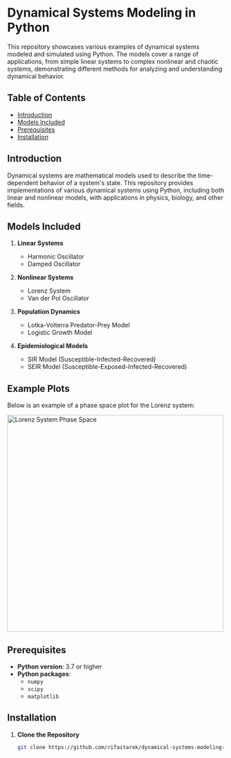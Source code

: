 # Dynamical Systems Modeling in Python

This repository showcases various examples of dynamical systems modeled and simulated using Python. The models cover a range of applications, from simple linear systems to complex nonlinear and chaotic systems, demonstrating different methods for analyzing and understanding dynamical behavior.

## Table of Contents
- [Introduction](#introduction)
- [Models Included](#models-included)
- [Prerequisites](#prerequisites)
- [Installation](#installation)


## Introduction

Dynamical systems are mathematical models used to describe the time-dependent behavior of a system's state. This repository provides implementations of various dynamical systems using Python, including both linear and nonlinear models, with applications in physics, biology, and other fields.

## Models Included

1. **Linear Systems**
   - Harmonic Oscillator
   - Damped Oscillator

2. **Nonlinear Systems**
   - Lorenz System
   - Van der Pol Oscillator

3. **Population Dynamics**
   - Lotka-Volterra Predator-Prey Model
   - Logistic Growth Model

4. **Epidemiological Models**
   - SIR Model (Susceptible-Infected-Recovered)
   - SEIR Model (Susceptible-Exposed-Infected-Recovered)


## Example Plots

Below is an example of a phase space plot for the Lorenz system:

<img src="Figure 1.2 .png" alt="Lorenz System Phase Space" width="500"/>



## Prerequisites

- **Python version**: 3.7 or higher
- **Python packages**:
  - `numpy`
  - `scipy`
  - `matplotlib`

## Installation

1. **Clone the Repository**
   ```bash
   git clone https://github.com/rifaitarek/dynamical-systems-modeling-python.git
